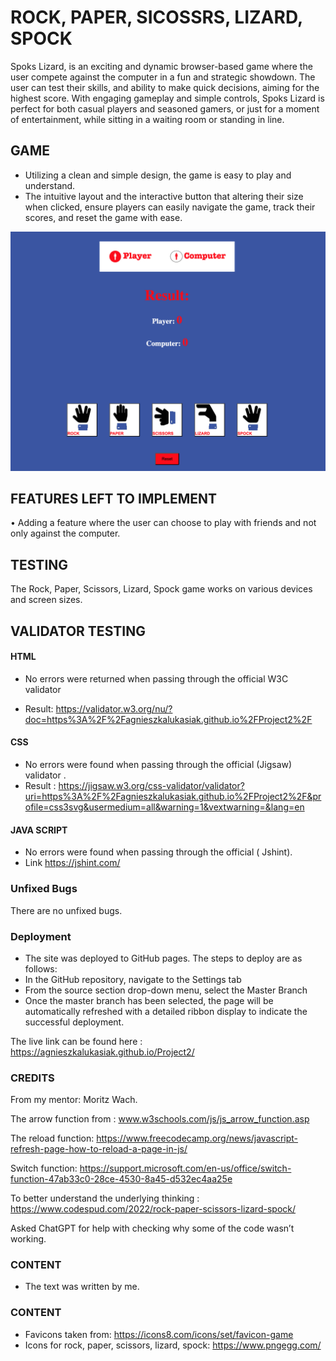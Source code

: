 # ROCK, PAPER, SICOSSRS, LIZARD, SPOCK #

Spoks Lizard, is an exciting and dynamic browser-based game where the user compete against the computer in a fun and strategic showdown. The user can test their skills, and ability to make quick decisions, aiming for the highest score. With engaging gameplay and simple controls, Spoks Lizard is perfect for both casual players and seasoned gamers, or just for a moment of entertainment, while sitting in a waiting room or standing in line.

## GAME ##

- Utilizing a clean and simple design, the game is easy to play and understand.
- The intuitive layout and the  interactive button that altering their size when clicked, ensure players can easily navigate the game, track their scores, and reset the game with ease.

![alt=Spock_Game](assets/images/Spock_Game.png)

## FEATURES LEFT TO IMPLEMENT

•	Adding a feature where the user can choose to play with friends and not only against the computer. 

## TESTING ##
The Rock, Paper, Scissors, Lizard, Spock game works on various devices and screen sizes.

## VALIDATOR TESTING ##

####	HTML ####

- 	No errors were returned when passing through the official W3C validator

- 	Result:  https://validator.w3.org/nu/?doc=https%3A%2F%2Fagnieszkalukasiak.github.io%2FProject2%2F

#### CSS ####

- No errors were found when passing through the official (Jigsaw) validator .
- Result : https://jigsaw.w3.org/css-validator/validator?uri=https%3A%2F%2Fagnieszkalukasiak.github.io%2FProject2%2F&profile=css3svg&usermedium=all&warning=1&vextwarning=&lang=en

#### JAVA SCRIPT ####

- No errors were found when passing through the official ( Jshint).
- Link  https://jshint.com/ 

### Unfixed Bugs ###

There are no unfixed bugs.

### Deployment ###

-	The site was deployed to GitHub pages. The steps to deploy are as follows:
-	In the GitHub repository, navigate to the Settings tab
-	From the source section drop-down menu, select the Master Branch
-	Once the master branch has been selected, the page will be automatically refreshed with a detailed ribbon display to indicate the successful deployment.

The live link can be found here : https://agnieszkalukasiak.github.io/Project2/

### CREDITS ###

From my mentor: Moritz Wach.

The arrow function from : www.w3schools.com/js/js_arrow_function.asp

The reload function: https://www.freecodecamp.org/news/javascript-refresh-page-how-to-reload-a-page-in-js/

Switch function: https://support.microsoft.com/en-us/office/switch-function-47ab33c0-28ce-4530-8a45-d532ec4aa25e

To better understand the underlying thinking : https://www.codespud.com/2022/rock-paper-scissors-lizard-spock/

Asked ChatGPT for help with checking why some of the code wasn’t working.

### CONTENT ###

- The text was written by me. 

### CONTENT ###

-	Favicons taken from: https://icons8.com/icons/set/favicon-game
-	Icons for rock, paper, scissors, lizard, spock: https://www.pngegg.com/
